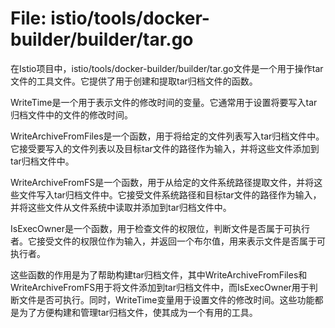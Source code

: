 # File: istio/tools/docker-builder/builder/tar.go

在Istio项目中，istio/tools/docker-builder/builder/tar.go文件是一个用于操作tar文件的工具文件。它提供了用于创建和提取tar归档文件的函数。

WriteTime是一个用于表示文件的修改时间的变量。它通常用于设置将要写入tar归档文件中的文件的修改时间。

WriteArchiveFromFiles是一个函数，用于将给定的文件列表写入tar归档文件中。它接受要写入的文件列表以及目标tar文件的路径作为输入，并将这些文件添加到tar归档文件中。

WriteArchiveFromFS是一个函数，用于从给定的文件系统路径提取文件，并将这些文件写入tar归档文件中。它接受文件系统路径和目标tar文件的路径作为输入，并将这些文件从文件系统中读取并添加到tar归档文件中。

IsExecOwner是一个函数，用于检查文件的权限位，判断文件是否属于可执行者。它接受文件的权限位作为输入，并返回一个布尔值，用来表示文件是否属于可执行者。

这些函数的作用是为了帮助构建tar归档文件，其中WriteArchiveFromFiles和WriteArchiveFromFS用于将文件添加到tar归档文件中，而IsExecOwner用于判断文件是否可执行。同时，WriteTime变量用于设置文件的修改时间。这些功能都是为了方便构建和管理tar归档文件，使其成为一个有用的工具。

